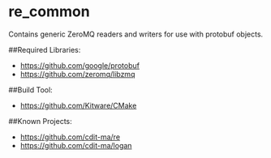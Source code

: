 # re_common
Contains generic ZeroMQ readers and writers for use with protobuf objects.

##Required Libraries:
* https://github.com/google/protobuf
* https://github.com/zeromq/libzmq

##Build Tool:
* https://github.com/Kitware/CMake

##Known Projects:
* https://github.com/cdit-ma/re
* https://github.com/cdit-ma/logan
